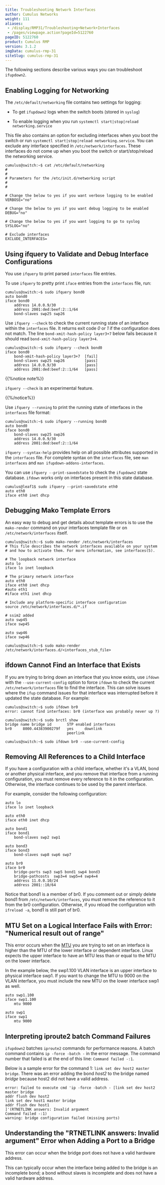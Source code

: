 ```yaml
---
title: Troubleshooting Network Interfaces
author: Cumulus Networks
weight: 111
aliases:
 - /display/RMP31/Troubleshooting+Network+Interfaces
 - /pages/viewpage.action?pageId=5122760
pageID: 5122760
product: Cumulus RMP
version: 3.1.2
imgData: cumulus-rmp-31
siteSlug: cumulus-rmp-31
---
```

The following sections describe various ways you can troubleshoot
`ifupdown2`.

## Enabling Logging for Networking</span>

The `/etc/default/networking` file contains two settings for logging:

  - To get `ifupdown2` logs when the switch boots (stored in `syslog`)

  - To enable logging when you run `systemctl start|stop|reload
    networking.service`

This file also contains an option for excluding interfaces when you boot
the switch or run `systemctl start|stop|reload networking.service`. You
can exclude any interface specified in `/etc/network/interfaces`. These
interfaces do not come up when you boot the switch or start/stop/reload
the networking service.

    cumulus@switch:~$ cat /etc/default/networking
    #
    #
    # Parameters for the /etc/init.d/networking script
    #
    #
     
    # Change the below to yes if you want verbose logging to be enabled
    VERBOSE="no"
     
    # Change the below to yes if you want debug logging to be enabled
    DEBUG="no"
     
    # Change the below to yes if you want logging to go to syslog
    SYSLOG="no"
     
    # Exclude interfaces
    EXCLUDE_INTERFACES=

## Using ifquery to Validate and Debug Interface Configurations</span>

You use `ifquery` to print parsed `interfaces` file entries.

To use `ifquery` to pretty print `iface` entries from the `interfaces`
file, run:

    cumulus@switch:~$ sudo ifquery bond0
    auto bond0
    iface bond0
        address 14.0.0.9/30
        address 2001:ded:beef:2::1/64
        bond-slaves swp25 swp26

Use `ifquery --check` to check the current running state of an interface
within the `interfaces` file. It returns exit code *0* or *1* if the
configuration does not match. The line `bond-xmit-hash-policy layer3+7`
below fails because it should read `bond-xmit-hash-policy layer3+4`.

    cumulus@switch:~$ sudo ifquery --check bond0
    iface bond0
        bond-xmit-hash-policy layer3+7  [fail]
        bond-slaves swp25 swp26         [pass]
        address 14.0.0.9/30             [pass]
        address 2001:ded:beef:2::1/64   [pass]

{{%notice note%}}

`ifquery --check` is an experimental feature.

{{%/notice%}}

Use `ifquery --running` to print the running state of interfaces in the
`interfaces` file format:

    cumulus@switch:~$ sudo ifquery --running bond0
    auto bond0
    iface bond0
        bond-slaves swp25 swp26
        address 14.0.0.9/30
        address 2001:ded:beef:2::1/64

`ifquery --syntax-help` provides help on all possible attributes
supported in the `interfaces` file. For complete syntax on the
`interfaces` file, see `man interfaces` and `man
ifupdown-addons-interfaces`.

You can use `ifquery --print-savedstate` to check the `ifupdown2` state
database. `ifdown` works only on interfaces present in this state
database.

    cumulus@leaf1$ sudo ifquery --print-savedstate eth0  
    auto eth0
    iface eth0 inet dhcp

## Debugging Mako Template Errors</span>

An easy way to debug and get details about template errors is to use the
`mako-render` command on your interfaces template file or on
`/etc/network/interfaces` itself.

    cumulus@switch:~$ sudo mako-render /etc/network/interfaces
    # This file describes the network interfaces available on your system
    # and how to activate them. For more information, see interfaces(5).
     
    # The loopback network interface
    auto lo
    iface lo inet loopback
     
    # The primary network interface
    auto eth0
    iface eth0 inet dhcp
    #auto eth1
    #iface eth1 inet dhcp
     
    # Include any platform-specific interface configuration
    source /etc/network/interfaces.d/*.if
     
    # ssim2 added
    auto swp45
    iface swp45
     
    auto swp46
    iface swp46
     
    cumulus@switch:~$ sudo mako-render /etc/network/interfaces.d/<interfaces_stub_file>

## ifdown Cannot Find an Interface that Exists</span>

If you are trying to bring down an interface that you know exists, use
`ifdown` with the `--use-current-config` option to force `ifdown` to
check the current `/etc/network/interfaces` file to find the interface.
This can solve issues where the `ifup` command issues for that interface
was interrupted before it updated the state database. For example:

    cumulus@switch:~$ sudo ifdown br0
    error: cannot find interfaces: br0 (interface was probably never up ?)
     
    cumulus@switch:~$ sudo brctl show
    bridge name bridge id       STP enabled interfaces
    br0     8000.44383900279f   yes     downlink
                                peerlink
     
    cumulus@switch:~$ sudo ifdown br0 --use-current-config 

## Removing All References to a Child Interface</span>

If you have a configuration with a child interface, whether it's a VLAN,
bond or another physical interface, and you remove that interface from a
running configuration, you must remove every reference to it in the
configuration. Otherwise, the interface continues to be used by the
parent interface.

For example, consider the following configuration:

    auto lo
    iface lo inet loopback
     
    auto eth0
    iface eth0 inet dhcp
     
    auto bond1
    iface bond1
        bond-slaves swp2 swp1
     
    auto bond3
    iface bond3
        bond-slaves swp8 swp6 swp7
     
    auto br0
    iface br0
        bridge-ports swp3 swp5 bond1 swp4 bond3
        bridge-pathcosts  swp3=4 swp5=4 swp4=4
        address 11.0.0.10/24
        address 2001::10/64

Notice that bond1 is a member of br0. If you comment out or simply
delete bond1 from `/etc/network/interfaces`, you must remove the
reference to it from the br0 configuration. Otherwise, if you reload the
configuration with `ifreload -a`, bond1 is still part of br0.

## MTU Set on a Logical Interface Fails with Error: "Numerical result out of range"</span>

This error occurs when the
[MTU](Layer-1-and-Switch-Port-Attributes.html#src-5122796_Layer1andSwitchPortAttributes-m)
you are trying to set on an interface is higher than the MTU of the
lower interface or dependent interface. Linux expects the upper
interface to have an MTU less than or equal to the MTU on the lower
interface.

In the example below, the swp1.100 VLAN interface is an upper interface
to physical interface swp1. If you want to change the MTU to 9000 on the
VLAN interface, you must include the new MTU on the lower interface swp1
as well.

    auto swp1.100 
    iface swp1.100 
        mtu 9000 
      
    auto swp1 
    iface swp1  
        mtu 9000

## Interpreting iproute2 batch Command Failures</span>

`ifupdown2` batches `iproute2` commands for performance reasons. A batch
command contains `ip -force -batch -` in the error message. The command
number that failed is at the end of this line: `Command failed -:1`.

Below is a sample error for the command 1: `link set dev host2 master
bridge`. There was an error adding the bond *host2* to the bridge named
*bridge* because host2 did not have a valid address.

    error: failed to execute cmd 'ip -force -batch - [link set dev host2 master bridge
    addr flush dev host2
    link set dev host1 master bridge
    addr flush dev host1
    ]'(RTNETLINK answers: Invalid argument 
    Command failed -:1) 
    warning: bridge configuration failed (missing ports) 

## Understanding the "RTNETLINK answers: Invalid argument" Error when Adding a Port to a Bridge</span>

This error can occur when the bridge port does not have a valid hardware
address.

This can typically occur when the interface being added to the bridge is
an incomplete bond; a bond without slaves is incomplete and does not
have a valid hardware address.

<article id="html-search-results" class="ht-content" style="display: none;">

</article>

<footer id="ht-footer">

</footer>
